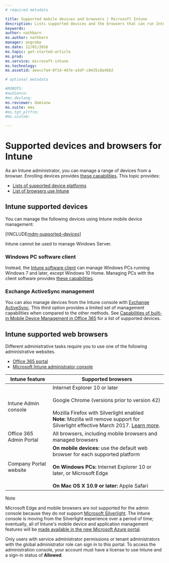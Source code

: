 ```yaml
---
# required metadata

title: Supported mobile devices and browsers | Microsoft Intune
description: Lists supported devices and the browsers that can run Intune
keywords:
author: nathbarn
ms.author: nathbarn
manager: angrobe
ms.date: 12/01/2016
ms.topic: get-started-article
ms.prod:
ms.service: microsoft-intune
ms.technology:
ms.assetid: aeeccfa4-0f14-447e-a3df-c8435c8a4bb2

# optional metadata

#ROBOTS:
#audience:
#ms.devlang:
ms.reviewer: damionw
ms.suite: ems
#ms.tgt_pltfrm:
#ms.custom:

---
```


# Supported devices and browsers for Intune

As an Intune administrator, you can manage a range of devices from a browser. Enrolling devices provides [these capabilities](/Intune/get-started/choose-how-to-manage-devices). This topic provides:

- [Lists of supported device platforms](#intune-supported-devices)
- [List of browsers use Intune](#intune-supported-web-browsers)

## Intune supported devices

You can manage the following devices using Intune mobile device management:

[!INCLUDE[mdm-supported-devices](../includes/mdm-supported-devices.md)]

Intune cannot be used to manage Windows Server.

### Windows PC software client

Instead, the [Intune software client](/intune/deploy-use/manage-windows-pcs-with-microsoft-intune) can manage Windows PCs running Windows 7 and later, except Windows 10 Home. Managing PCs with the client software provides [these capabilities](https://docs.microsoft.com/intune/deploy-use/set-up-windows-device-management-with-microsoft-intune).

### Exchange ActiveSync management

You can also manage devices from the Intune console with [Exchange ActiveSync](/intune/deploy-use/mobile-device-management-with-exchange-activesync-and-microsoft-intune). This third option provides a limited set of management capabilities when compared to the other methods. See [Capabilities of built-in Mobile Device Management in Office 365](https://support.office.com/article/Capabilities-of-built-in-Mobile-Device-Management-for-Office-365-a1da44e5-7475-4992-be91-9ccec25905b0) for a list of supported devices.

## Intune supported web browsers

Different administrative tasks require you to use one of the following administrative websites.

- [Office 365 portal](http://go.microsoft.com/fwlink/p/?LinkId=698854)
- [Microsoft Intune administrator console](https://admin.manage.microsoft.com/)

|Intune feature |Supported browsers|
|---------|---------|
|Intune Admin console     |  Internet Explorer 10 or later<br /><br />Google Chrome (versions prior to version 42)<br /><br />Mozilla Firefox with Silverlight enabled<br />**Note:** Mozilla will remove support for Silverlight effective March 2017. [Learn more](https://go.microsoft.com/fwlink/?linkid=836872). |
|Office 365 Admin Portal     |All browsers, including mobile browsers and managed browsers  |
|Company Portal website     |**On mobile devices:** use the default web browser for each supported platform   <br /><br />**On Windows PCs:** Internet Explorer 10 or later, or Microsoft Edge<br /><br />**On Mac OS X 10.9 or later:** Apple Safari    |

> [!Note]
> Microsoft Edge and mobile browsers are not supported for the admin console because they do not support [Microsoft Silverlight](https://msdn.microsoft.com/en-us/library/cc838158(v=vs.95).aspx). The Intune console is moving from the Silverlight experience over a period of time; eventually, all of Intune's mobile device and application management features will be [made available in the new Microsoft Azure portal](https://blogs.technet.microsoft.com/enterprisemobility/2015/11/17/enhancing-managed-mobile-productivity/).


Only users with service administrator permissions or tenant administrators with the global administrator role can sign in to this portal. To access the administration console, your account must have a license to use Intune and a sign-in status of **Allowed**.
